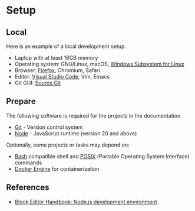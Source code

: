 # Setup

## Local

Here is an example of a local development setup.

- Laptop with at least 16GB memory
- Operating system: GNU/Linux, macOS, [Windows Subsystem for Linux](https://learn.microsoft.com/en-us/windows/wsl/install)
- Browser: [Firefox](https://www.mozilla.org/en-US/firefox/new/), Chromium, Safari 
- Editor: [Visual Studio Code](https://code.visualstudio.com/), Vim, Emacs
- Git GUI: [Source Git](https://sourcegit-scm.github.io/)

## Prepare

The following software is required for the projects in the documentation.

- [Git](https://git-scm.com/) - Version control system
- [Node](https://nodejs.org) - JavaScript runtime (version 20 and above)

Optionally, some projects or tasks may depend on:

- [Bash](https://en.wikipedia.org/wiki/Bash_(Unix_shell)) compatible shell and [POSIX](https://en.wikipedia.org/wiki/List_of_POSIX_commands) (Portable Operating System Interface) commands
- [Docker Engine](/server/docker/) for containerization

## References

- [Block Editor Handbook: Node.js development environment](https://developer.wordpress.org/block-editor/getting-started/devenv/nodejs-development-environment/)
